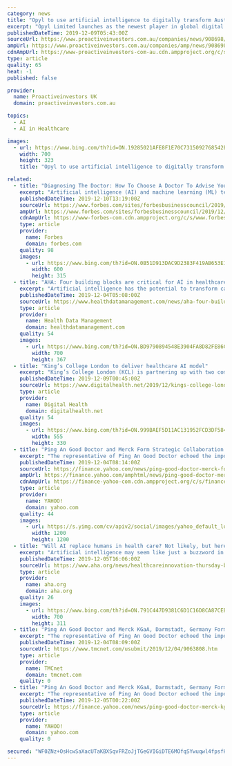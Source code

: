 ```yaml
---
category: news
title: "Opyl to use artificial intelligence to digitally transform Australia’s healthcare sector"
excerpt: "Opyl Limited launches as the newest player in global digital health Opyl Limited (ASX:OPL) has launched a new company name and brand, heralding its entry into the rapidly expanding global digital health and artificial intelligence (AI) market. Combining new technologies and healthcare expertise, Opyl’s key offerings include optimising ..."
publishedDateTime: 2019-12-09T05:43:00Z
sourceUrl: https://www.proactiveinvestors.com.au/companies/news/908698/opyl-to-use-artificial-intelligence-to-digitally-transform-australias-healthcare-sector-908698.html
ampUrl: https://www.proactiveinvestors.com.au/companies/amp/news/908698
cdnAmpUrl: https://www-proactiveinvestors-com-au.cdn.ampproject.org/c/s/www.proactiveinvestors.com.au/companies/amp/news/908698
type: article
quality: 65
heat: -1
published: false

provider:
  name: Proactiveinvestors UK
  domain: proactiveinvestors.com.au

topics:
  - AI
  - AI in Healthcare

images:
  - url: https://www.bing.com/th?id=ON.19285021AFE8F1E70C7315092768542E
    width: 700
    height: 323
    title: "Opyl to use artificial intelligence to digitally transform Australia’s healthcare sector"

related:
  - title: "Diagnosing The Doctor: How To Choose A Doctor To Advise Your Healthcare AI Startup"
    excerpt: "Artificial intelligence (AI) and machine learning (ML) technologies are helping transform this deluge of healthcare data into insights that can help hospitals and doctors become more efficient, accurate and accessible. I've seen this firsthand through my own company, which uses AI to analyze clinical notes. However, medicine is extremely ..."
    publishedDateTime: 2019-12-10T13:19:00Z
    sourceUrl: https://www.forbes.com/sites/forbesbusinesscouncil/2019/12/10/diagnosing-the-doctor-how-to-choose-a-doctor-to-advise-your-healthcare-ai-startup/
    ampUrl: https://www.forbes.com/sites/forbesbusinesscouncil/2019/12/10/diagnosing-the-doctor-how-to-choose-a-doctor-to-advise-your-healthcare-ai-startup/amp/
    cdnAmpUrl: https://www-forbes-com.cdn.ampproject.org/c/s/www.forbes.com/sites/forbesbusinesscouncil/2019/12/10/diagnosing-the-doctor-how-to-choose-a-doctor-to-advise-your-healthcare-ai-startup/amp/
    type: article
    provider:
      name: Forbes
      domain: forbes.com
    quality: 98
    images:
      - url: https://www.bing.com/th?id=ON.0B51D913DAC9D2383F419AB653E1C507
        width: 600
        height: 315
  - title: "AHA: Four building blocks are critical for AI in healthcare"
    excerpt: "Artificial intelligence has the potential to transform care delivery ... However, to realize this promise, hospitals and health systems must build a clinical AI infrastructure based on four building blocks that are critical in healthcare. People: Hospitals and health systems will need to set up organizational charts and assign responsibilities ..."
    publishedDateTime: 2019-12-04T05:08:00Z
    sourceUrl: https://www.healthdatamanagement.com/news/aha-four-building-blocks-are-critical-for-ai-in-healthcare
    type: article
    provider:
      name: Health Data Management
      domain: healthdatamanagement.com
    quality: 54
    images:
      - url: https://www.bing.com/th?id=ON.BD9790894548E3904FA8D82FE86C22AC
        width: 700
        height: 367
  - title: "King’s College London to deliver healthcare AI model"
    excerpt: "King’s College London (KCL) is partnering up with two companies to deliver an artificial intelligence model in the healthcare and life sciences sector. KCL is joining forces with Owkin, a company that develops AI algorithms for cancer centres and pharmaceutical companies, and American technology company, NVIDIA, to provide Federated Learning ..."
    publishedDateTime: 2019-12-09T00:45:00Z
    sourceUrl: https://www.digitalhealth.net/2019/12/kings-college-london-to-deliver-healthcare-ai-model/
    type: article
    provider:
      name: Digital Health
      domain: digitalhealth.net
    quality: 54
    images:
      - url: https://www.bing.com/th?id=ON.999BAEF5D11AC131952FCD3DF58446C2
        width: 555
        height: 330
  - title: "Ping An Good Doctor and Merck Form Strategic Collaboration to Advance Intelligent Healthcare in China"
    excerpt: "The representative of Ping An Good Doctor echoed the importance of the partnership: \"Ping An Good Doctor will take the advantages of the healthcare ecosystem platform and rely on its unique service model of 'internet + artificial intelligence + more than 1,000 in-house physicians', combining Merck's advanced technology and high-quality ..."
    publishedDateTime: 2019-12-04T08:14:00Z
    sourceUrl: https://finance.yahoo.com/news/ping-good-doctor-merck-form-080200541.html
    ampUrl: https://finance.yahoo.com/amphtml/news/ping-good-doctor-merck-form-080200541.html
    cdnAmpUrl: https://finance-yahoo-com.cdn.ampproject.org/c/s/finance.yahoo.com/amphtml/news/ping-good-doctor-merck-form-080200541.html
    type: article
    provider:
      name: YAHOO!
      domain: yahoo.com
    quality: 44
    images:
      - url: https://s.yimg.com/cv/apiv2/social/images/yahoo_default_logo-1200x1200.png
        width: 1200
        height: 1200
  - title: "Will AI replace humans in health care? Not likely, but here’s how to talk to your staff about it"
    excerpt: "Artificial intelligence may seem like just a buzzword in health care today, but the technology is poised to significantly transform how health care is delivered — and the type of work required to deliver it. A third or more of the tasks being performed by people in hospitals and health systems could be automated in the future, performed ..."
    publishedDateTime: 2019-12-05T16:06:00Z
    sourceUrl: https://www.aha.org/news/healthcareinnovation-thursday-blog/2019-12-05-will-ai-replace-humans-health-care-not-likely
    type: article
    provider:
      name: aha.org
      domain: aha.org
    quality: 26
    images:
      - url: https://www.bing.com/th?id=ON.791C447D9381C6D1C16D8CA87CEB65E3
        width: 700
        height: 311
  - title: "Ping An Good Doctor and Merck KGaA, Darmstadt, Germany Form Strategic Collaboration to Advance Intelligent Healthcare in China"
    excerpt: "The representative of Ping An Good Doctor echoed the importance of the partnership: \"Ping An Good Doctor will take the advantages of the healthcare ecosystem platform and rely on its unique service model of 'internet + artificial intelligence + more than 1,000 in-house physicians', combining Merck KGaA, Darmstadt, Germany's advanced technology ..."
    publishedDateTime: 2019-12-04T08:09:00Z
    sourceUrl: https://www.tmcnet.com/usubmit/2019/12/04/9063808.htm
    type: article
    provider:
      name: TMCnet
      domain: tmcnet.com
    quality: 0
  - title: "Ping An Good Doctor and Merck KGaA, Darmstadt, Germany Form Strategic Collaboration to Advance Intelligent Healthcare in China"
    excerpt: "The representative of Ping An Good Doctor echoed the importance of the partnership: \"Ping An Good Doctor will take the advantages of the healthcare ecosystem platform and rely on its unique service model of 'internet + artificial intelligence + more than 1,000 in-house physicians', combining Merck KGaA, Darmstadt, Germany's advanced technology ..."
    publishedDateTime: 2019-12-05T00:22:00Z
    sourceUrl: https://finance.yahoo.com/news/ping-good-doctor-merck-kgaa-080100413.html
    type: article
    provider:
      name: YAHOO!
      domain: yahoo.com
    quality: 0

secured: "WF0ZNz+OsHcwSaXacUTaKBXSqvFRZoJjTGeGVIGiDTE6MOfqSYwuqwl4fpsfH549fMEk+5B3q3cAyrZECAVzhohnKhacbS7KZOZ8vhMFwfKP6hXAJUBho+EsBlj/WoNuRaJUzZbuaCavovifnQW7zli8wxjrMHzOJ70ZdmWuF0W1XTYZ/s0Lz47CDPteX34DjK99QZBbyoDSTaKBnN0yjNIJB5KBI+yl37vuHNLwETBbtbLl5GTLt/9AUqjkqZf4a8aObByc8K8FMVNLMVJUOg==;WOsnQVDN7u8JwJmiJmCv8A=="
---
```


